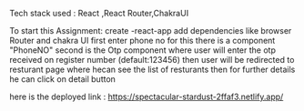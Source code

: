 Tech stack used : React ,React Router,ChakraUI 

To start this Assignment:
create -react-app
add dependencies like browser Router and chakra UI
first enter phone no for this there is a component "PhoneNO"
second is the Otp component where user will enter the otp received on register number (default:123456)
then user will be redirected to resturant page where hecan see the list of resturants
then for further details he can click on detail button 

here is the deployed link : https://spectacular-stardust-2ffaf3.netlify.app/